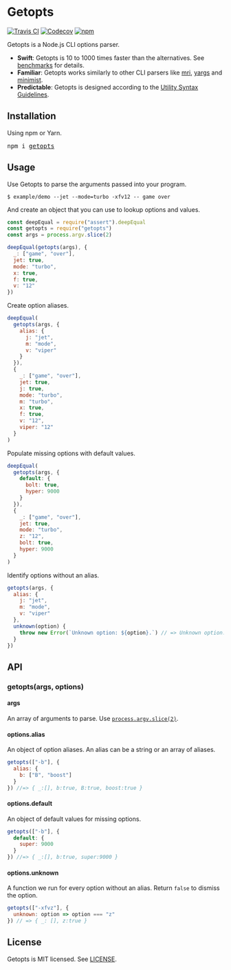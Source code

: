 # Getopts
[![Travis CI](https://img.shields.io/travis/getopts/getopts/master.svg)](https://travis-ci.org/getopts/getopts)
[![Codecov](https://img.shields.io/codecov/c/github/getopts/getopts/master.svg)](https://codecov.io/gh/getopts/getopts)
[![npm](https://img.shields.io/npm/v/getopts.svg)](https://www.npmjs.org/package/getopts)

Getopts is a Node.js CLI options parser.

* **Swift**: Getopts is 10 to 1000 times faster than the alternatives. See [benchmarks](./bench/README.md) for details.
* **Familiar**: Getopts works similarly to other CLI parsers like [mri](https://github.com/lukeed/mri), [yargs](https://github.com/yargs/yargs) and [minimist](https://github.com/substack/minimist).
* **Predictable**: Getopts is designed according to the [Utility Syntax Guidelines](http://pubs.opengroup.org/onlinepubs/9699919799/basedefs/V1_chap12.html).

## Installation

Using npm or Yarn.

<pre>
npm i <a href="https://www.npmjs.com/package/getopts">getopts</a>
</pre>

## Usage

Use Getopts to parse the arguments passed into your program.

```console
$ example/demo --jet --mode=turbo -xfv12 -- game over
```

And create an object that you can use to lookup options and values.

```js
const deepEqual = require("assert").deepEqual
const getopts = require("getopts")
const args = process.argv.slice(2)

deepEqual(getopts(args), {
  _: ["game", "over"],
  jet: true,
  mode: "turbo",
  x: true,
  f: true,
  v: "12"
})
```

Create option aliases.

```js
deepEqual(
  getopts(args, {
    alias: {
      j: "jet",
      m: "mode",
      v: "viper"
    }
  }),
  {
    _: ["game", "over"],
    jet: true,
    j: true,
    mode: "turbo",
    m: "turbo",
    x: true,
    f: true,
    v: "12",
    viper: "12"
  }
)
```

Populate missing options with default values.

```js
deepEqual(
  getopts(args, {
    default: {
      bolt: true,
      hyper: 9000
    }
  }),
  {
    _: ["game", "over"],
    jet: true,
    mode: "turbo",
    z: "12",
    bolt: true,
    hyper: 9000
  }
)
```

Identify options without an alias.

```js
getopts(args, {
  alias: {
    j: "jet",
    m: "mode",
    v: "viper"
  },
  unknown(option) {
    throw new Error(`Unknown option: ${option}.`) // => Unknown option: x.
  }
})
```

## API

### getopts(args, options)
#### args

An array of arguments to parse. Use [`process.argv.slice(2)`](https://nodejs.org/docs/latest/api/process.html#process_process_argv).

#### options.alias

An object of option aliases. An alias can be a string or an array of aliases.

```js
getopts(["-b"], {
  alias: {
    b: ["B", "boost"]
  }
}) //=> { _:[], b:true, B:true, boost:true }
```

#### options.default

An object of default values for missing options.

```js
getopts(["-b"], {
  default: {
    super: 9000
  }
}) //=> { _:[], b:true, super:9000 }
```

#### options.unknown

A function we run for every option without an alias. Return `false` to dismiss the option.

```js
getopts(["-xfvz"], {
  unknown: option => option === "z"
}) // => { _: [], z:true }
```

## License

Getopts is MIT licensed. See [LICENSE](LICENSE.md).


